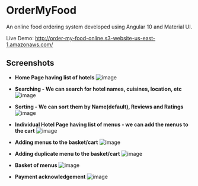 # OrderMyFood

An online food ordering system developed using Angular 10 and Material UI.
  
Live Demo: http://order-my-food-online.s3-website-us-east-1.amazonaws.com/

## Screenshots

- **Home Page having list of hotels**
![image](https://user-images.githubusercontent.com/36665975/99675575-61902200-2a9d-11eb-94b4-a8f753e4e5b7.png)

- **Searching - We can search for hotel names, cuisines, location, etc**
![image](https://user-images.githubusercontent.com/36665975/99675651-78cf0f80-2a9d-11eb-8b42-9afc7dfb4efb.png)

- **Sorting - We can sort them by Name(default), Reviews and Ratings**
![image](https://user-images.githubusercontent.com/36665975/99675703-8c7a7600-2a9d-11eb-9c31-038b08be0e0a.png)

- **Individual Hotel Page having list of menus - we can add the menus to the cart**
![image](https://user-images.githubusercontent.com/36665975/99896454-c2467700-2cb6-11eb-9280-d253339afa64.png)

- **Adding menus to the basket/cart**
![image](https://user-images.githubusercontent.com/36665975/99896466-d5594700-2cb6-11eb-92e3-6acadfaae6d5.png)

- **Adding duplicate menu to the basket/cart**
![image](https://user-images.githubusercontent.com/36665975/99896471-e43ff980-2cb6-11eb-97a5-c57a59aa8553.png)

- **Basket of menus**
![image](https://user-images.githubusercontent.com/36665975/99896533-77792f00-2cb7-11eb-8211-ff4b054d800e.png)

- **Payment acknowledgement**
![image](https://user-images.githubusercontent.com/36665975/99896541-7fd16a00-2cb7-11eb-8157-ebcbce443bd8.png)